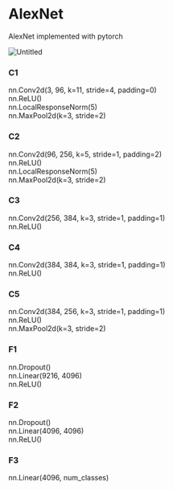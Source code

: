 # AlexNet
AlexNet implemented with pytorch

![Untitled](https://user-images.githubusercontent.com/55650445/125065687-16d71f00-e0ed-11eb-945a-687a1f521193.png)


### C1
nn.Conv2d(3, 96, k=11, stride=4, padding=0)  
nn.ReLU()  
nn.LocalResponseNorm(5)  
nn.MaxPool2d(k=3, stride=2)  

### C2
nn.Conv2d(96, 256, k=5, stride=1, padding=2)  
nn.ReLU()  
nn.LocalResponseNorm(5)  
nn.MaxPool2d(k=3, stride=2)  

### C3
nn.Conv2d(256, 384, k=3, stride=1, padding=1)  
nn.ReLU()  

### C4
nn.Conv2d(384, 384, k=3, stride=1, padding=1)  
nn.ReLU()  

### C5
nn.Conv2d(384, 256, k=3, stride=1, padding=1)  
nn.ReLU()  
nn.MaxPool2d(k=3, stride=2)  

### F1
nn.Dropout()  
nn.Linear(9216, 4096)  
nn.ReLU()  

### F2
nn.Dropout()  
nn.Linear(4096, 4096)  
nn.ReLU()  

### F3
nn.Linear(4096, num_classes)  
